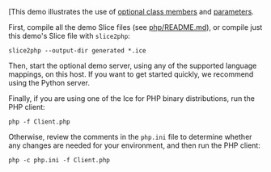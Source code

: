 [This demo illustrates the use of [optional class members][1] and
[parameters][2].

First, compile all the demo Slice files (see [php/README.md](../../README.md)),
or compile just this demo's Slice file with `slice2php`:
```
slice2php --output-dir generated *.ice
```

Then, start the optional demo server, using any of the supported
language mappings, on this host. If you want to get started quickly,
we recommend using the Python server.

Finally, if you are using one of the Ice for PHP binary distributions,
run the PHP client:

```
php -f Client.php
```

Otherwise, review the comments in the `php.ini` file to determine whether
any changes are needed for your environment, and then run the PHP
client:

```
php -c php.ini -f Client.php
```

[1]: https://doc.zeroc.com/ice/latest/the-slice-language/optional-data-members
[2]: https://doc.zeroc.com/ice/latest/language-mappings/php-mapping/client-side-slice-to-php-mapping/php-mapping-for-operations
